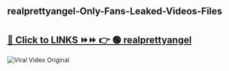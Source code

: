 
 ## realprettyangel-Only-Fans-Leaked-Videos-Files

# <h2><a href="https://mediaupload.pro?realprettyangel">🔗 Click to LINKS ⏩⏩ 👉 🟢 realprettyangel </a></h2>

<a href="https://mediaupload.pro?realprettyangel" rel="nofollow" data-target="animated-image.originalLink"><img src="https://i.ibb.co.com/xMMVF88/686577567.gif" alt="Viral Video Original" style="max-width: 100%; display: inline-block;" data-target="animated-image.originalImage"></a>